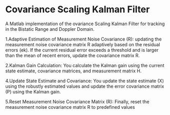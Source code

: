 
# Covariance Scaling Kalman Filter

A Matlab implementation of the ovariance Scaling Kalman Filter for tracking in 
the Bistatic Range and  Doppler Domain.


1.Adaptive Estimation of Measurement Noise Covariance (R): updating the measurement noise covariance matrix R adaptively based on the residual errors (ek). If the current residual error exceeds a threshold and is larger than the mean of recent errors, update the covariance matrix R.

2.Kalman Gain Calculation: You calculate the Kalman gain using the current state estimate, covariance matrices, and measurement matrix H.

4.Update State Estimate and Covariance: You update the state estimate (X) using the robustly estimated values and update the error covariance matrix (P) using the Kalman gain.

5.Reset Measurement Noise Covariance Matrix (R): Finally, reset the measurement noise covariance matrix R to predefined values
